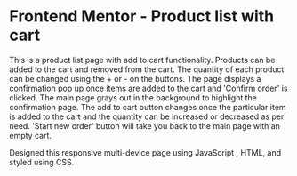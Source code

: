 # Frontend Mentor - Product list with cart

This is a product list page with add to cart functionality.
Products can be added to the cart and removed from the cart. 
The quantity of each product can be changed using the + or - on the buttons. 
The page displays a confirmation pop up once items are added to the cart and 'Confirm order' is clicked. 
The main page grays out in the background to highlight the confirmation page. 
The add to cart button changes once the particular item is added to the cart and the quantity can be increased or decreased as per need. 
'Start new order' button will take you back to the main page with an empty cart.

Designed this responsive multi-device page using JavaScript , HTML, and styled using CSS. 

